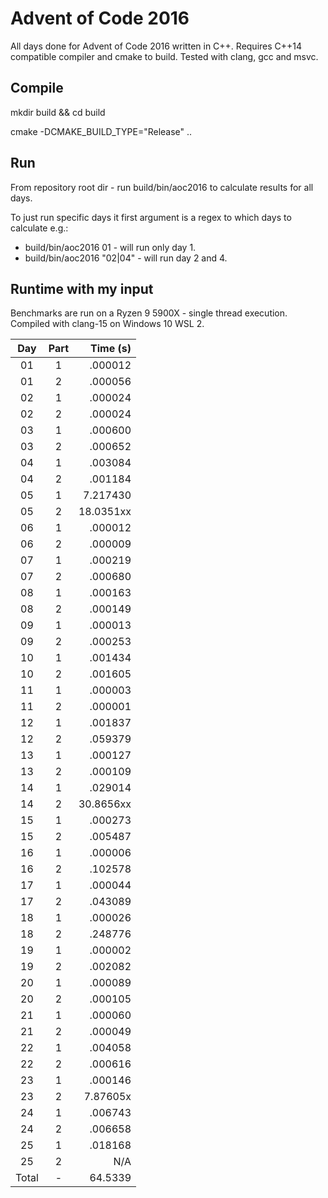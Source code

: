 # Advent of Code 2016
All days done for Advent of Code 2016 written in C++. Requires C++14 compatible compiler and cmake to build. Tested with clang, gcc and msvc.

## Compile
mkdir build && cd build

cmake -DCMAKE_BUILD_TYPE="Release" ..

## Run
From repository root dir - run build/bin/aoc2016 to calculate results for all days.

To just run specific days it first argument is a regex to which days to calculate e.g.:

* build/bin/aoc2016 01 - will run only day 1.
* build/bin/aoc2016 "02|04" - will run day 2 and 4.

## Runtime with my input

Benchmarks are run on a Ryzen 9 5900X - single thread execution. Compiled with clang-15 on Windows 10 WSL 2.

 Day | Part | Time (s)
:---:|:----:|--------:
01|1|  .000012
01|2|  .000056
02|1|  .000024
02|2|  .000024
03|1|  .000600
03|2|  .000652
04|1|  .003084
04|2|  .001184
05|1| 7.217430
05|2|18.0351xx
06|1|  .000012
06|2|  .000009
07|1|  .000219
07|2|  .000680
08|1|  .000163
08|2|  .000149
09|1|  .000013
09|2|  .000253
10|1|  .001434
10|2|  .001605
11|1|  .000003
11|2|  .000001
12|1|  .001837
12|2|  .059379
13|1|  .000127
13|2|  .000109
14|1|  .029014
14|2|30.8656xx
15|1|  .000273
15|2|  .005487
16|1|  .000006
16|2|  .102578
17|1|  .000044
17|2|  .043089
18|1|  .000026
18|2|  .248776
19|1|  .000002
19|2|  .002082
20|1|  .000089
20|2|  .000105
21|1|  .000060
21|2|  .000049
22|1|  .004058
22|2|  .000616
23|1|  .000146
23|2| 7.87605x
24|1|  .006743
24|2|  .006658
25|1|  .018168
25|2|N/A
Total|-|64.5339
